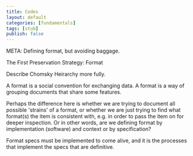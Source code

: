 ```yaml
---
title: Codes
layout: default
categories: [fundamentals]
tags: [stub]
publish: false
---
```


META: Defining format, but avoiding baggage.

The First Preservation Strategy: Format

Describe Chomsky Heirarchy more fully.

A format is a social convention for exchanging data.
A format is a way of grouping documents that share some features.

Perhaps the difference here is whether we are trying to document all possible 'strains' of a format, or whether we are just trying to find what format(s) the item is consistent with, e.g. in order to pass the item on for deeper inspection. Or in other words, are we defining format by implementation (software) and context or by specification?

Format specs must be implemented to come alive, and it is the processes that implement the specs that are definitive.



